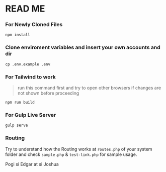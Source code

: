 # READ ME

### For Newly Cloned Files
```
npm install
```

### Clone enviroment variables and insert your own accounts and dir
```
cp .env.example .env
```

### For Tailwind to work
> run this command first and try to open other browsers if changes are not shown before proceeding
```
npm run build
```


### For Gulp Live Server
```
gulp serve
```

### Routing
Try to understand how the Routing works at `routes.php` of your system folder and check `sample.php` & `test-link.php` for sample usage.

Pogi si Edgar at si Joshua
